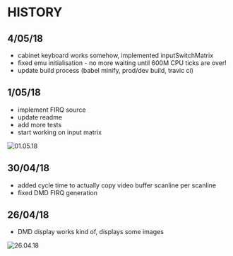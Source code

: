# HISTORY

## 4/05/18

- cabinet keyboard works somehow, implemented inputSwitchMatrix
- fixed emu initialisation - no more waiting until 600M CPU ticks are over!
- update build process (babel minify, prod/dev build, travic ci)

## 1/05/18

- implement FIRQ source
- update readme
- add more tests
- start working on input matrix

![01.05.18](https://raw.githubusercontent.com/neophob/wpc-emu/master/assets/01.05.18.png)

## 30/04/18
- added cycle time to actually copy video buffer scanline per scanline
- fixed DMD FIRQ generation

## 26/04/18

- DMD display works kind of, displays some images

![26.04.18](https://raw.githubusercontent.com/neophob/wpc-emu/master/assets/26.04.18.png)
